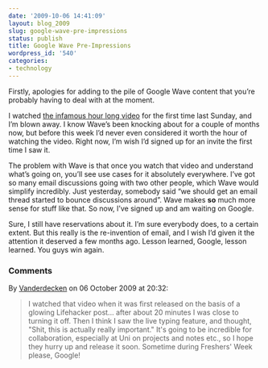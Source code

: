 ```yaml
---
date: '2009-10-06 14:41:09'
layout: blog_2009
slug: google-wave-pre-impressions
status: publish
title: Google Wave Pre-Impressions
wordpress_id: '540'
categories:
- technology
---
```


Firstly, apologies for adding to the pile of Google Wave content that you’re
probably having to deal with at the moment.

I watched [the infamous hour long
video](http://wave.google.com/help/wave/about.html#video) for the first time
last Sunday, and I’m blown away. I know Wave’s been knocking about for a
couple of months now, but before this week I’d never even considered it worth
the hour of watching the video. Right now, I’m wish I’d signed up for an
invite the first time I saw it.

The problem with Wave is that once you watch that video and understand what’s
going on, you’ll see use cases for it absolutely everywhere. I’ve got so many
email discussions going with two other people, which Wave would simplify
incredibly. Just yesterday, somebody said “we should get an email thread
started to bounce discussions around”. Wave makes **so** much more sense for
stuff like that. So now, I’ve signed up and am waiting on Google.

Sure, I still have reservations about it. I’m sure everybody does, to a
certain extent. But this really is the re-invention of email, and I wish I’d
given it the attention it deserved a few months ago. Lesson learned, Google,
lesson learned. You guys win again.

### Comments ###

By [Vanderdecken](http://twitter.com/Vanderdecken) on 06 October 2009 at 20:32:

> I watched that video when it was first released on the basis of a glowing
> Lifehacker post... after about 20 minutes I was close to turning it off. Then I
> think I saw the live typing feature, and thought, "Shit, this is actually really
> important." It's going to be incredible for collaboration, especially at Uni on
> projects and notes etc., so I hope they hurry up and release it soon. Sometime
> during Freshers' Week please, Google!
